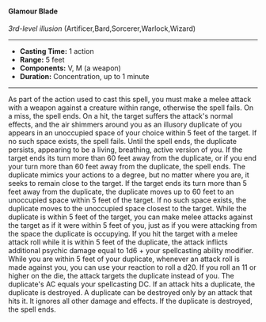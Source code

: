 #### Glamour Blade
*3rd-level illusion* (Artificer,Bard,Sorcerer,Warlock,Wizard)
___
- **Casting Time:** 1 action
- **Range:** 5 feet
- **Components:** V, M (a weapon)
- **Duration:** Concentration, up to 1 minute
---
As part of the action used to cast this spell, you
must make a melee attack with a weapon against a
creature within range, otherwise the spell fails. On a
miss, the spell ends. On a hit, the target suffers the
attack's normal effects, and the air shimmers
around you as an illusory duplicate of you appears
in an unoccupied space of your choice within 5 feet
of the target. If no such space exists, the spell fails.
Until the spell ends, the duplicate persists,
appearing to be a living, breathing, active version of
you. If the target ends its turn more than 60 feet
away from the duplicate, or if you end your turn
more than 60 feet away from the duplicate, the spell
ends. The duplicate mimics your actions to a
degree, but no matter where you are, it seeks to
remain close to the target.
If the target ends its turn more than 5 feet away
from the duplicate, the duplicate moves up to 60
feet to an unoccupied space within 5 feet of the
target. If no such space exists, the duplicate moves
to the unoccupied space closest to the target.
While the duplicate is within 5 feet of the target,
you can make melee attacks against the target as if
it were within 5 feet of you, just as if you were
attacking from the space the duplicate is occupying.
If you hit the target with a melee attack roll while it
is within 5 feet of
the duplicate,
the attack inflicts
additional
psychic damage
equal to 1d6 +
your spellcasting
ability modifier.
While you are
within 5 feet of
your duplicate,
whenever an
attack roll is
made against
you, you can use
your reaction to
roll a d20. If you
roll an 11 or
higher on the
die, the attack
targets the
duplicate instead
of you.
The duplicate's
AC equals your spellcasting DC. If an attack hits a duplicate, the
duplicate is destroyed. A duplicate can be destroyed
only by an attack that hits it. It ignores all other
damage and effects. If the duplicate is destroyed,
the spell ends.
